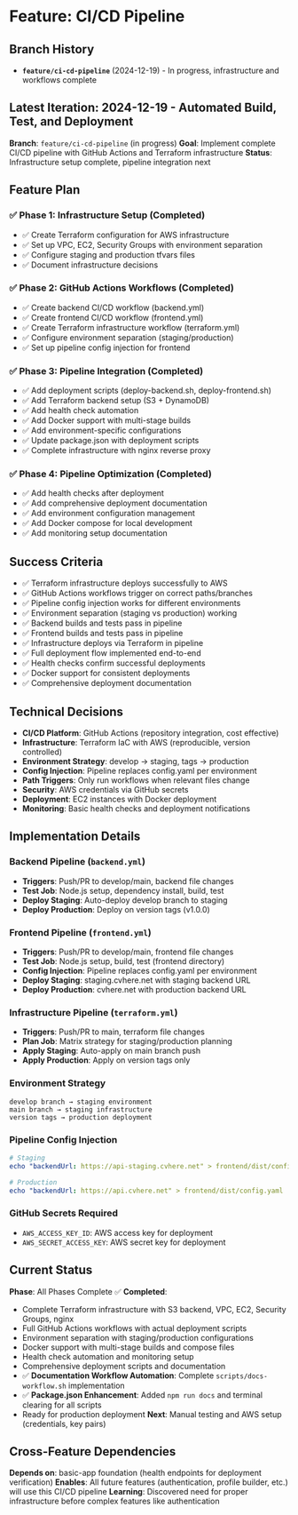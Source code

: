 # Feature: CI/CD Pipeline

## Branch History
- **`feature/ci-cd-pipeline`** (2024-12-19) - In progress, infrastructure and workflows complete

## Latest Iteration: 2024-12-19 - Automated Build, Test, and Deployment

**Branch**: `feature/ci-cd-pipeline` (in progress)
**Goal**: Implement complete CI/CD pipeline with GitHub Actions and Terraform infrastructure
**Status**: Infrastructure setup complete, pipeline integration next

## Feature Plan

### ✅ Phase 1: Infrastructure Setup (Completed)
- ✅ Create Terraform configuration for AWS infrastructure
- ✅ Set up VPC, EC2, Security Groups with environment separation
- ✅ Configure staging and production tfvars files
- ✅ Document infrastructure decisions

### ✅ Phase 2: GitHub Actions Workflows (Completed)
- ✅ Create backend CI/CD workflow (backend.yml)
- ✅ Create frontend CI/CD workflow (frontend.yml)
- ✅ Create Terraform infrastructure workflow (terraform.yml)
- ✅ Configure environment separation (staging/production)
- ✅ Set up pipeline config injection for frontend

### ✅ Phase 3: Pipeline Integration (Completed)
- ✅ Add deployment scripts (deploy-backend.sh, deploy-frontend.sh)
- ✅ Add Terraform backend setup (S3 + DynamoDB)
- ✅ Add health check automation
- ✅ Add Docker support with multi-stage builds
- ✅ Add environment-specific configurations
- ✅ Update package.json with deployment scripts
- ✅ Complete infrastructure with nginx reverse proxy

### ✅ Phase 4: Pipeline Optimization (Completed)
- ✅ Add health checks after deployment
- ✅ Add comprehensive deployment documentation
- ✅ Add environment configuration management
- ✅ Add Docker compose for local development
- ✅ Add monitoring setup documentation

## Success Criteria

- ✅ Terraform infrastructure deploys successfully to AWS
- ✅ GitHub Actions workflows trigger on correct paths/branches
- ✅ Pipeline config injection works for different environments
- ✅ Environment separation (staging vs production) working
- ✅ Backend builds and tests pass in pipeline
- ✅ Frontend builds and tests pass in pipeline
- ✅ Infrastructure deploys via Terraform in pipeline
- ✅ Full deployment flow implemented end-to-end
- ✅ Health checks confirm successful deployments
- ✅ Docker support for consistent deployments
- ✅ Comprehensive deployment documentation

## Technical Decisions

- **CI/CD Platform**: GitHub Actions (repository integration, cost effective)
- **Infrastructure**: Terraform IaC with AWS (reproducible, version controlled)
- **Environment Strategy**: develop → staging, tags → production
- **Config Injection**: Pipeline replaces config.yaml per environment
- **Path Triggers**: Only run workflows when relevant files change
- **Security**: AWS credentials via GitHub secrets
- **Deployment**: EC2 instances with Docker deployment
- **Monitoring**: Basic health checks and deployment notifications

## Implementation Details

### Backend Pipeline (`backend.yml`)
- **Triggers**: Push/PR to develop/main, backend file changes
- **Test Job**: Node.js setup, dependency install, build, test
- **Deploy Staging**: Auto-deploy develop branch to staging
- **Deploy Production**: Deploy on version tags (v1.0.0)

### Frontend Pipeline (`frontend.yml`)
- **Triggers**: Push/PR to develop/main, frontend file changes
- **Test Job**: Node.js setup, build, test (frontend directory)
- **Config Injection**: Pipeline replaces config.yaml per environment
- **Deploy Staging**: staging.cvhere.net with staging backend URL
- **Deploy Production**: cvhere.net with production backend URL

### Infrastructure Pipeline (`terraform.yml`)
- **Triggers**: Push/PR to main, terraform file changes
- **Plan Job**: Matrix strategy for staging/production planning
- **Apply Staging**: Auto-apply on main branch push
- **Apply Production**: Apply on version tags only

### Environment Strategy
```
develop branch → staging environment
main branch → staging infrastructure
version tags → production deployment
```

### Pipeline Config Injection
```yaml
# Staging
echo "backendUrl: https://api-staging.cvhere.net" > frontend/dist/config.yaml

# Production  
echo "backendUrl: https://api.cvhere.net" > frontend/dist/config.yaml
```

### GitHub Secrets Required
- `AWS_ACCESS_KEY_ID`: AWS access key for deployment
- `AWS_SECRET_ACCESS_KEY`: AWS secret key for deployment

## Current Status

**Phase**: All Phases Complete ✅
**Completed**: 
- Complete Terraform infrastructure with S3 backend, VPC, EC2, Security Groups, nginx
- Full GitHub Actions workflows with actual deployment scripts
- Environment separation with staging/production configurations
- Docker support with multi-stage builds and compose files
- Health check automation and monitoring setup
- Comprehensive deployment scripts and documentation
- ✅ **Documentation Workflow Automation**: Complete `scripts/docs-workflow.sh` implementation
- ✅ **Package.json Enhancement**: Added `npm run docs` and terminal clearing for all scripts
- Ready for production deployment
**Next**: Manual testing and AWS setup (credentials, key pairs)

## Cross-Feature Dependencies

**Depends on**: basic-app foundation (health endpoints for deployment verification)
**Enables**: All future features (authentication, profile builder, etc.) will use this CI/CD pipeline
**Learning**: Discovered need for proper infrastructure before complex features like authentication
